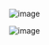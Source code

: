 
![image](https://github.com/kolibriof/simple_calculator/assets/122736279/c3a09c48-2075-41df-a901-0ce9fb7e67f9)

![image](https://github.com/kolibriof/simple_calculator/assets/122736279/dca96b82-b1c2-43a3-9de2-34c08fcf26f3)
